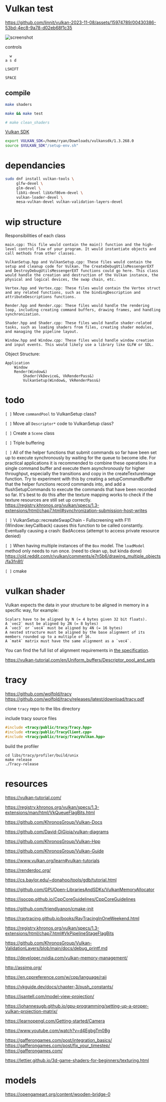 # Vulkan test



https://github.com/linnit/vulkan-2023-11-08/assets/15974789/00430386-53bd-4ec8-9a78-d02eb68f1c35


![screenshot](Screenshot_20231230_113743.png "x")

controls

```
  w
a s d

LSHIFT

SPACE
```

## compile

```bash
make shaders

make && make test

# make clean_shaders
```

[Vulkan SDK](https://vulkan.lunarg.com/)
```bash
export VULKAN_SDK=/home/ryan/Downloads/vulkansdk/1.3.268.0
source $VULKAN_SDK"/setup-env.sh"
```


# dependancies

```bash
sudo dnf install vulkan-tools \
     glfw-devel \
     glm-devel \
     libXi-devel libXxf86vm-devel \
     vulkan-loader-devel \
     mesa-vulkan-devel vulkan-validation-layers-devel
```


# wip structure

Responsibilities of each class
```
main.cpp: This file would contain the main() function and the high-level control flow of your program. It would instantiate objects and call methods from other classes.

VulkanSetup.hpp and VulkanSetup.cpp: These files would contain the setup and cleanup code for Vulkan. The CreateDebugUtilsMessengerEXT and DestroyDebugUtilsMessengerEXT functions could go here. This class would handle the creation and destruction of the Vulkan instance, the physical and logical devices, the swap chain, etc.

Vertex.hpp and Vertex.cpp: These files would contain the Vertex struct and any related functions, such as the bindingDescription and attributeDescriptions functions.

Render.hpp and Render.cpp: These files would handle the rendering loop, including creating command buffers, drawing frames, and handling synchronization.

Shader.hpp and Shader.cpp: These files would handle shader-related tasks, such as loading shaders from files, creating shader modules, and managing the pipeline layout.

Window.hpp and Window.cpp: These files would handle window creation and input events. This would likely use a library like GLFW or SDL.

```

Object Structure:
```
Application
    Window
    Render(Window&)
        Shader(VkDevice&, VkRenderPass&)
        VulkanSetup(Window&, VkRenderPass&)
```

# todo

  `[ ]` Move `commandPool` to VulkanSetup class?

  `[ ]` Move all `Descriptor*` code to VulkanSetup class?

  `[ ]` Create a `Scene` class

  `[ ]` Triple buffering

  `[ ]` All of the helper functions that submit commands so far have been set up to execute synchronously by
         waiting for the queue to become idle. For practical applications it is recommended to combine these
         operations in a single command buffer and execute them asynchronously for higher throughput, especially
         the transitions and copy in the createTextureImage function. Try to experiment with this by creating a 
         setupCommandBuffer that the helper functions record commands into, and add a flushSetupCommands to 
         execute the commands that have been recorded so far. It's best to do this after the texture mapping 
         works to check if the texture resources are still set up correctly.
       https://registry.khronos.org/vulkan/specs/1.3-extensions/html/chap7.html#synchronization-submission-host-writes 

  `[ ]` VulkanSetup::recreateSwapChain - Fullscreening with F11 (Window::keyCallback) causes this function
         to be called constantly. Eventually causing a crash:
         BadAccess (attempt to access private resource denied)

  `[ ]` When having multiple instances of the `Box` model. The `loadModel` method only
  needs to run once. (need to clean up, but kinda done)
  https://old.reddit.com/r/vulkan/comments/e7n5b6/drawing_multiple_objects/fa3fn8f/

  `[ ]` cmake


# vulkan shader

Vulkan expects the data in your structure to be aligned in memory in a specific way, for example:

    Scalars have to be aligned by N (= 4 bytes given 32 bit floats).
    A `vec2` must be aligned by 2N (= 8 bytes)
    A `vec3` or `vec4` must be aligned by 4N (= 16 bytes)
    A nested structure must be aligned by the base alignment of its members rounded up to a multiple of 16.
    A `mat4` matrix must have the same alignment as a `vec4`.

You can find the full list of alignment requirements in [the specification](https://www.khronos.org/registry/vulkan/specs/1.3-extensions/html/chap15.html#interfaces-resources-layout).

https://vulkan-tutorial.com/en/Uniform_buffers/Descriptor_pool_and_sets

# tracy

https://github.com/wolfpld/tracy
https://github.com/wolfpld/tracy/releases/latest/download/tracy.pdf

clone `tracy` repo to the libs directory

include tracy source files

```cpp
#include <tracy/public/tracy/Tracy.hpp>
#include <tracy/public/TracyClient.cpp>
#include <tracy/public/tracy/TracyVulkan.hpp>
```

build the profiler

```shell
cd libs/tracy/profiler/build/unix
make release
./Tracy-release
```

# resources

https://vulkan-tutorial.com/

https://registry.khronos.org/vulkan/specs/1.3-extensions/man/html/VkQueueFlagBits.html

https://github.com/KhronosGroup/Vulkan-Docs

https://github.com/David-DiGioia/vulkan-diagrams

https://github.com/KhronosGroup/Vulkan-Hpp

https://github.com/KhronosGroup/Vulkan-Guide

https://www.vulkan.org/learn#vulkan-tutorials

https://renderdoc.org/

https://cs.baylor.edu/~donahoo/tools/gdb/tutorial.html

https://github.com/GPUOpen-LibrariesAndSDKs/VulkanMemoryAllocator

https://isocpp.github.io/CppCoreGuidelines/CppCoreGuidelines

https://github.com/friendlyanon/cmake-init

https://raytracing.github.io/books/RayTracingInOneWeekend.html

https://registry.khronos.org/vulkan/specs/1.3-extensions/html/chap7.html#VkPipelineStageFlagBits

https://github.com/KhronosGroup/Vulkan-ValidationLayers/blob/main/docs/debug_printf.md

https://developer.nvidia.com/vulkan-memory-management/

http://assimp.org/

https://en.cppreference.com/w/cpp/language/raii

https://vkguide.dev/docs/chapter-3/push_constants/

https://jsantell.com/model-view-projection/

https://johannesugb.github.io/gpu-programming/setting-up-a-proper-vulkan-projection-matrix/

https://learnopengl.com/Getting-started/Camera

https://www.youtube.com/watch?v=d4EgbgTm0Bg

https://gafferongames.com/post/integration_basics/
https://gafferongames.com/post/fix_your_timestep/
https://gafferongames.com/

https://lettier.github.io/3d-game-shaders-for-beginners/texturing.html

# models

https://opengameart.org/content/wooden-bridge-0
